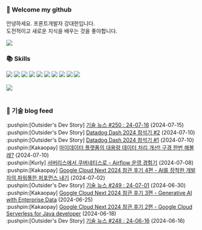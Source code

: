 ### 👋 Welcome my github

안녕하세요. 프론트개발자 강대한입니다.
<br>
도전적이고 새로운 지식을 배우는 것을 좋아합니다.

<!--
![header](https://capsule-render.vercel.app/api?type=Waving&color=auto&height=300&section=header&text=Welcome&fontAlignY=40&desc=KangDaeHan%20github%20&descSize=20&descAlignY=55&animation=fadeIn&fontSize=90)

**KangDaeHan/KangDaeHan** is a ✨ _special_ ✨ repository because its `README.md` (this file) appears on your GitHub profile.

Here are some ideas to get you started:

- 🔭 I’m currently working on ...
- 🌱 I’m currently learning ...
- 👯 I’m looking to collaborate on ...
- 🤔 I’m looking for help with ...
- 💬 Ask me about ...
- 📫 How to reach me: ...
- 😄 Pronouns: ...
- ⚡ Fun fact: ...
-->

<a href="https://twinfamily.github.io" target="_blank"><img src="https://img.shields.io/badge/Blog-121D33?style=flat-square&logo=blogger&logoColor=ffffff"/></a>

### :books: Skills
<a href="#" target="_blank"><img src="https://img.shields.io/badge/React-61DAFB?style=flat-square&logo=react&logoColor=ffffff"/></a>
<a href="#" target="_blank"><img src="https://img.shields.io/badge/Html5-E34F26?style=flat-square&logo=html5&logoColor=ffffff"/></a>
<a href="#" target="_blank"><img src="https://img.shields.io/badge/Javascript-F7DF1E?style=flat-square&logo=javascript&logoColor=ffffff"/></a>
<a href="#" target="_blank"><img src="https://img.shields.io/badge/Cssmodules-000000?style=flat-square&logo=cssmodules&logoColor=ffffff"/></a>
<a href="#" target="_blank"><img src="https://img.shields.io/badge/Node.js-339933?style=flat-square&logo=nodedotjs&logoColor=ffffff"/></a>
<a href="#" target="_blank"><img src="https://img.shields.io/badge/Typescript-3178C6?style=flat-square&logo=typescript&logoColor=ffffff"/></a>
<a href="#" target="_blank"><img src="https://img.shields.io/badge/Git-F05032?style=flat-square&logo=git&logoColor=ffffff"/></a>
<a href="#" target="_blank"><img src="https://img.shields.io/badge/Gitlab-FC6D26?style=flat-square&logo=gitlab&logoColor=ffffff"/></a>
<a href="#" target="_blank"><img src="https://img.shields.io/badge/Webpack-8DD6F9?style=flat-square&logo=webpack&logoColor=ffffff"/></a>
<a href="#" target="_blank"><img src="https://img.shields.io/badge/Vite-646CFF?style=flat-square&logo=vite&logoColor=ffffff"/></a>
<br><br>
<img src="https://github-readme-stats.vercel.app/api/top-langs/?username=KangDaeHan&layout=compact">
<br><br>
### :round_pushpin: 기술 blog feed
<!-- BLOG-POST-LIST:START --><div>:pushpin:[Outsider's Dev Story] <a target="_blank" href="https://blog.outsider.ne.kr/1729">기술 뉴스 #250 : 24-07-16</a> (2024-07-15)</div><div>:pushpin:[Outsider's Dev Story] <a target="_blank" href="https://blog.outsider.ne.kr/1728">Datadog Dash 2024 참석기 #2</a> (2024-07-10)</div><div>:pushpin:[Outsider's Dev Story] <a target="_blank" href="https://blog.outsider.ne.kr/1727">Datadog Dash 2024 참석기 #1</a> (2024-07-10)</div><div>:pushpin:[Kakaopay] <a target="_blank" href="https://tech.kakaopay.com/post/mydata-platfrom-improvement/">마이데이터 플랫폼의 대용량 데이터 처리 개선! 구경 한번 해볼래?</a> (2024-07-10)</div><div>:pushpin:[Kurly] <a target="_blank" href="http://thefarmersfront.github.io/blog/airflow-1/">서버리스에서 쿠버네티스로 - Airflow 운영 경험기</a> (2024-07-08)</div><div>:pushpin:[Kakaopay] <a target="_blank" href="https://tech.kakaopay.com/post/2024-google-cloud-next-4/">Google Cloud Next 2024 참관 후기 4편 - AI를 장착한 개발자의 파워풀한 퍼포먼스 내기</a> (2024-07-02)</div><div>:pushpin:[Outsider's Dev Story] <a target="_blank" href="https://blog.outsider.ne.kr/1726">기술 뉴스 #249 : 24-07-01</a> (2024-06-30)</div><div>:pushpin:[Kakaopay] <a target="_blank" href="https://tech.kakaopay.com/post/2024-google-cloud-next-3/">Google Cloud Next 2024 참관 후기 3편 - Generative AI with Enterprise Data</a> (2024-06-25)</div><div>:pushpin:[Kakaopay] <a target="_blank" href="https://tech.kakaopay.com/post/2024-google-cloud-next-2/">Google Cloud Next 2024 참관 후기 2편 - Google Cloud Serverless for Java developer</a> (2024-06-18)</div><div>:pushpin:[Outsider's Dev Story] <a target="_blank" href="https://blog.outsider.ne.kr/1725">기술 뉴스 #248 : 24-06-16</a> (2024-06-16)</div><!-- BLOG-POST-LIST:END -->

<!-- ![Anurag's GitHub stats](https://github-readme-stats.vercel.app/api?username=KangDaeHan&show_icons=true&theme=radical) -->
